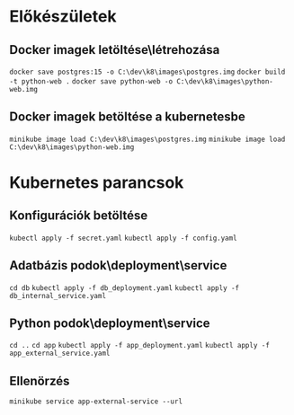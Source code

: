 # Előkészületek
## Docker imagek letöltése\létrehozása
`docker save postgres:15 -o C:\dev\k8\images\postgres.img`
`docker build -t python-web .`
`docker save python-web -o C:\dev\k8\images\python-web.img`

## Docker imagek betöltése a kubernetesbe
`minikube image load C:\dev\k8\images\postgres.img`
`minikube image load C:\dev\k8\images\python-web.img`

# Kubernetes parancsok
## Konfigurációk betöltése
`kubectl apply -f secret.yaml`
`kubectl apply -f config.yaml`

## Adatbázis podok\deployment\service
`cd db`
`kubectl apply -f db_deployment.yaml`
`kubectl apply -f db_internal_service.yaml`

## Python podok\deployment\service
`cd ..`
`cd app`
`kubectl apply -f app_deployment.yaml`
`kubectl apply -f app_external_service.yaml`

## Ellenörzés
`minikube service app-external-service --url`
